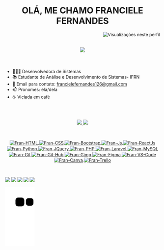 <h1 align="center">
    OLÁ, ME CHAMO FRANCIELE FERNANDES
</h1>

<img align="right" src="https://komarev.com/ghpvc/?username=Francielefernandes06&style=flat-square&color=fc015c" alt="Visualizações neste perfil" />
<br>
<h2 align="center">
    <img src="https://media.giphy.com/media/LMcB8XospGZO8UQq87/giphy.gif">
</h2> <br>

- 👩🏽‍💻 Desenvolvedora de Sistemas
- 📚 Estudante de Análise e Desenvolvimento de Sistemas- IFRN
- 📧 Email para contato: francielefernandes126@gmail.com
- 📫 Pronomes: ela/dela
- ☕ Viciada em café
<br>

##

<div align="center">
  <a href="https://github.com/Francielefernandes06">
  <img height="180em" src="https://github-readme-stats.vercel.app/api?username=Francielefernandes06&show_icons=true&theme=radical&include_all_commits=true&count_private=true"/>
  <img height="180em" src="https://github-readme-stats.vercel.app/api/top-langs/?username=Francielefernandes06&layout=compact&langs_count=7&theme=radical"/>
</div>

##

<div style="display: inline_block" align="center"><br>
  <img align="center" alt="Fran-HTML" height="30" width="40" src="https://cdn.jsdelivr.net/gh/devicons/devicon/icons/html5/html5-original.svg">
  <img align="center" alt="Fran-CSS" height="30" width="40" src="https://cdn.jsdelivr.net/gh/devicons/devicon/icons/css3/css3-original.svg">
  <img align="center" alt="Fran-Bootstrap" height="30" width="40" src="https://cdn.jsdelivr.net/gh/devicons/devicon/icons/bootstrap/bootstrap-original.svg">
  <img align="center" alt="Fran-Js" height="30" width="40" src="https://cdn.jsdelivr.net/gh/devicons/devicon/icons/javascript/javascript-original.svg">
  <img align="center" alt="Fran-ReactJs" height="30" width="40" src="https://cdn.jsdelivr.net/gh/devicons/devicon/icons/react/react-original.svg">
  <img align="center" alt="Fran-Python" height="30" width="40" src="https://cdn.jsdelivr.net/gh/devicons/devicon/icons/python/python-original.svg">
  <img align="center" alt="Fran-JQuery" height="30" width="40" src="https://cdn.jsdelivr.net/gh/devicons/devicon/icons/jquery/jquery-original-wordmark.svg">
  <img align="center" alt="Fran-PHP" height="30" width="40" src="https://cdn.jsdelivr.net/gh/devicons/devicon/icons/php/php-original.svg">
  <img align="center" alt="Fran-Laravel" height="30" width="40" src="https://cdn.jsdelivr.net/gh/devicons/devicon/icons/laravel/laravel-plain.svg" />
  <img  align="center" alt="Fran-MySQL" height="30" width="40" src="https://cdn.jsdelivr.net/gh/devicons/devicon/icons/mysql/mysql-original.svg">
  <img align="center" alt="Fran-Git" height="30" width="40" src="https://cdn.jsdelivr.net/gh/devicons/devicon/icons/git/git-original.svg">
  <img align="center" alt="Fran-Git-Hub" height="30" width="40" src="https://cdn.jsdelivr.net/gh/devicons/devicon/icons/github/github-original.svg">
  <img align="center" alt="Fran-Gimp" height="30" width="40" src="https://cdn.jsdelivr.net/gh/devicons/devicon/icons/gimp/gimp-original.svg">
  <img align="center" alt="Fran-Figma" height="30" width="40" src="https://cdn.jsdelivr.net/gh/devicons/devicon/icons/figma/figma-original.svg">
  <img align="center" alt="Fran-VS-Code" height="30" width="40" src="https://cdn.jsdelivr.net/gh/devicons/devicon/icons/vscode/vscode-original.svg">
  <img align="center" alt="Fran-Canva" height="30" width="40" src="https://cdn.jsdelivr.net/gh/devicons/devicon/icons/canva/canva-original.svg">
  <img align="center" alt="Fran-Trello" height="30" width="40" src="https://cdn.jsdelivr.net/gh/devicons/devicon/icons/trello/trello-plain.svg">
  
          
          
</div> <br>

##

<div> 
 <a href="https://instagram.com/franciele_fernandes06" target="_blank"><img src="https://img.shields.io/badge/-Instagram-%23b6008b?style=for-the-badge&logo=instagram&logoColor=white" target="_blank"></a>
 <a href="https://www.twitch.tv/franciele_fernandes06" target="_blank"><img src="https://img.shields.io/badge/Twitch-9146FF?style=for-the-badge&logo=twitch&logoColor=white" target="_blank"></a>  
 <a href = "mailto:francielefernandes126@gmail.com"><img src="https://img.shields.io/badge/-Gmail-%23d3403a?style=for-the-badge&logo=gmail&logoColor=white" target="_blank"></a>
 <a href="https://www.linkedin.com/in/franciele-fernandes-92556b1a7/" target="_blank"><img src="https://img.shields.io/badge/-LinkedIn-%230077B5?style=for-the-badge&logo=linkedin&logoColor=white" target="_blank"></a> 
 <a href="https://wa.me/5584994285704?text=Olá,%20Franciele%20Fernandes.%20Tudo%20bem?" target="_blank"><img src="https://img.shields.io/badge/-WhatsApp-%2325c862?style=for-the-badge&logo=whatsapp&logoColor=white" target="_blank"></a> 
   
  ![Snake animation](https://github.com/Francielefernandes06/Francielefernandes06/blob/output/github-contribution-grid-snake.svg)

</div>
  
